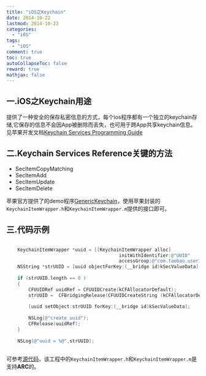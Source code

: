```yaml
---
title: "iOS之Keychain"
date: 2014-10-22
lastmod: 2014-10-22
categories:
  - "iOS"
tags:
  - "iOS"
comment: true
toc: true
autoCollapseToc: false
reward: true
mathjax: false
---
```



## 一.iOS之Keychain用途

提供了一种安全的保存私密信息的方式，每个ios程序都有一个独立的keychain存储,它保存的信息不会因App被删除而丢失，也可用于跨App共享keychain信息。见苹果开发文档[Keychain Services Programming Guide](https://developer.apple.com/library/ios/documentation/Security/Conceptual/keychainServConcepts/02concepts/concepts.html#//apple_ref/doc/uid/TP30000897-CH204-TP9)

## 二.Keychain Services Reference关键的方法

* SecItemCopyMatching
* SecItemAdd
* SecItemUpdate
* SecItemDelete

苹果官方提供了的demo程序[GenericKeychain](https://developer.apple.com/library/ios/samplecode/GenericKeychain/Introduction/Intro.html)，使用苹果封装的`KeychainItemWrapper.h`和`KeychainItemWrapper.m`提供的接口即可。

## 三.代码示例

``` objective-c

    KeychainItemWrapper *uuid = [[KeychainItemWrapper alloc]
                                         initWithIdentifier:@"UUID"
                                         accessGroup:@"com.taobao.userinfo"];
    NSString *strUUID = [uuid objectForKey:(__bridge id)kSecValueData];
    
    if (strUUID.length == 0 )
    {
        CFUUIDRef uuidRef = CFUUIDCreate(kCFAllocatorDefault);
        strUUID =  CFBridgingRelease(CFUUIDCreateString (kCFAllocatorDefault,uuidRef));
        
        [uuid setObject:strUUID forKey:(__bridge id)kSecValueData];
        
        NSLog(@"create uuid");
        CFRelease(uuidRef);
    }
    
    NSLog(@"uuid = %@",strUUID);
    
```

可参考[源代码](https://github.com/ksnowlv/KeyChainTest.git)，该工程中的`KeychainItemWrapper.h`和`KeychainItemWrapper.m`是支持**ARC**的。

